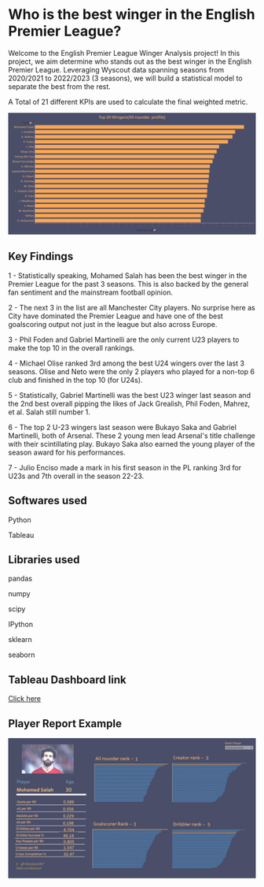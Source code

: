 # Who is the best winger in the English Premier League?

Welcome to the English Premier League Winger Analysis project! In this project, we aim determine who stands out as the best winger in the English Premier League. Leveraging Wyscout data spanning seasons from 2020/2021 to 2022/2023 (3 seasons), we will build a statistical model to separate the best from the rest.

A Total of 21 different KPIs are used to calculate the final weighted metric.

![Salah report](https://github.com/WasiShaikh977/PL-Wingers-Weighted-index/blob/main/images/All%20Rounders.png)

## Key Findings
1 - Statistically speaking, Mohamed Salah has been the best winger in the Premier League for the past 3 seasons. This is also backed by the general fan sentiment and the mainstream football opinion.


2 - The next 3 in the list are all Manchester City players. No surprise here as City have dominated the Premier League and have one of the best goalscoring output not just in the league but also across Europe.


3 - Phil Foden and Gabriel Martinelli are the only current U23 players to make the top 10 in the overall rankings.


4 - Michael Olise ranked 3rd among the best U24 wingers over the last 3 seasons. Olise and Neto were the only 2 players who played for a non-top 6 club and finished in the top 10 (for U24s).


5 - Statistically, Gabriel Martinelli was the best U23 winger last season and the 2nd best overall pipping the likes of Jack Grealish, Phil Foden, Mahrez, et al. Salah still number 1.


6 - The top 2 U-23 wingers last season were Bukayo Saka and Gabriel Martinelli, both of Arsenal. These 2 young men lead Arsenal's title challenge with their scintillating play. Bukayo Saka also earned the young player of the season award for his performances.


7 - Julio Enciso made a mark in his first season in the PL ranking 3rd for U23s and 7th overall in the season 22-23.

## Softwares used
Python

Tableau

## Libraries used
pandas

numpy

scipy

IPython

sklearn

seaborn

## Tableau Dashboard link

[Click here](https://public.tableau.com/app/profile/wasiuddin.shaikh8022/viz/PremierLeagueWingersWeightedindex/Dashboard1?publish=yes)

## Player Report Example

![](https://github.com/WasiShaikh977/PL-Wingers-Weighted-index/blob/main/images/Salah%20report.jpg)
